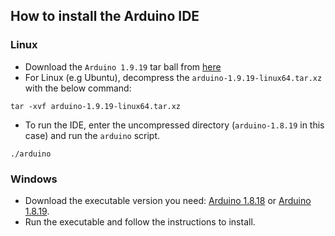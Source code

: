 ## How to install the Arduino IDE

### Linux
- Download the `Arduino 1.9.19` tar ball from [here](https://drive.google.com/file/d/1DbRMKGd_6BQpqDQ213yzPcuU4NEUV5rA/view?usp=sharing)
- For Linux (e.g Ubuntu), decompress the `arduino-1.9.19-linux64.tar.xz` with the below command:
```
tar -xvf arduino-1.9.19-linux64.tar.xz
```
- To run the IDE, enter the uncompressed directory (`arduino-1.8.19` in this case) and run the `arduino` script.
```
./arduino
```

### Windows
- Download the executable version you need: [Arduino 1.8.18](https://drive.google.com/file/d/1-zrMn6tF0Qs4PlgrwK_LieE9hY-viMyb/view?usp=sharing) or [Arduino 1.8.19](https://drive.google.com/file/d/1jgiFsRutaqylS9uHOn9A0ffu7MkNkCEw/view?usp=sharing).
- Run the executable and follow the instructions to install.